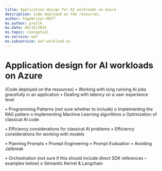 ```yaml
---
title: Application design for AI workloads on Azure
description: Code deployed on the resources.
author: PageWriter-MSFT
ms.author: prwilk
ms.date: 04/15/2024
ms.topic: conceptual
ms.service: waf
ms.subservice: waf-workload-ai
---
```


# Application design for AI workloads on Azure

(Code deployed on the resources)
•	Working with long running AI jobs gracefully in an application
•	Dealing with latency on a user experience level

•	Programming Patterns (not sure whether to include)
o	Implementing the RAG pattern 
o	Implementing Machine Learning algorithms
o	Optimization of classical AI code

•	Efficiency considerations for classical AI problems
•	Efficiency considerations for working with models

•	Planning Prompts 
•	Prompt Engineering
•	Prompt Evaluation
•	Avoiding Jailbreak

•	Orchestration (not sure if this should include direct SDK references – examples below)
o	Semantic Kernel & Langchain


